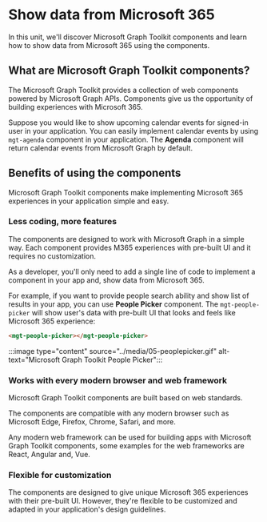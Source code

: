 # Show data from Microsoft 365

In this unit, we'll discover Microsoft Graph Toolkit components and learn how to show data from Microsoft 365 using the components.

## What are Microsoft Graph Toolkit components?

The Microsoft Graph Toolkit provides a collection of web components powered by Microsoft Graph APIs. Components give us the opportunity of building experiences with Microsoft 365.

Suppose you would like to show upcoming calendar events for signed-in user in your application. You can easily implement calendar events by using `mgt-agenda` component in your application. The **Agenda** component will return calendar events from Microsoft Graph by default.

## Benefits of using the components

Microsoft Graph Toolkit components make implementing Microsoft 365 experiences in your application simple and easy.

### Less coding, more features

The components are designed to work with Microsoft Graph in a simple way. Each component provides M365 experiences with pre-built UI and it requires no customization.  

As a developer, you'll only need to add a single line of code to implement a component in your app and, show data from Microsoft 365.

For example, if you want to provide people search ability and show list of results in your app, you can use **People Picker** component. The `mgt-people-picker` will show user's data with pre-built UI that looks and feels like Microsoft 365 experience:

```html
<mgt-people-picker></mgt-people-picker>
```

:::image type="content" source="../media/05-peoplepicker.gif" alt-text="Microsoft Graph Toolkit People Picker":::

### Works with every modern browser and web framework

Microsoft Graph Toolkit components are built based on web standards.

The components are compatible with any modern browser such as Microsoft Edge, Firefox, Chrome, Safari, and more.

Any modern web framework can be used for building apps with Microsoft Graph Toolkit components, some examples for the web frameworks are React, Angular and, Vue.

### Flexible for customization

The components are designed to give unique Microsoft 365 experiences with their pre-built UI. However, they're flexible to be customized and adapted in your application's design guidelines.